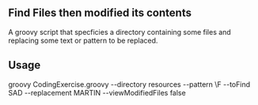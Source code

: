 ## Find Files then modified its contents
A groovy script that specficies a directory containing some files and replacing some text or pattern to be replaced.


## Usage
groovy CodingExercise.groovy --directory resources --pattern \F --toFind SAD --replacement MARTIN --viewModifiedFiles false
